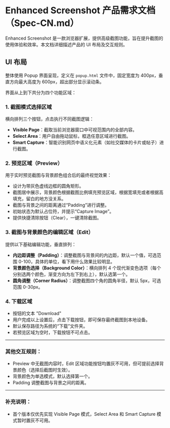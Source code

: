 # Enhanced Screenshot 产品需求文档（Spec-CN.md）

Enhanced Screenshot 是一款浏览器扩展，提供高级截图功能，旨在提升截图的使用体验和效率。本文档详细描述产品的 UI 布局及交互规则。

## UI 布局

整体使用 Popup 界面呈现，定义在 `popup.html` 文件中，固定宽度为 400px，垂直方向最大高度为 600px，超出部分显示滚动条。

界面从上到下共分为四个功能区域：

### 1. 截图模式选择区域

横向排列三个按钮，点击执行不同截图逻辑：

- **Visible Page**：截取当前浏览器窗口中可视范围内的全部内容。
- **Select Area**：用户自由拖动鼠标，框选任意区域进行截图。
- **Smart Capture**：智能识别网页中语义化元素（如社交媒体的卡片或帖子）进行截图。

### 2. 预览区域（Preview）

用于实时预览截图与背景颜色组合后的最终视觉效果：

- 设计为带灰色虚线边框的圆角矩形。
- 截图居中展示，背景颜色根据截图比例填充预览区域，根据宽填充或者根据高填充，留白的地方没关系。
- 截图与背景之间的距离通过“Padding”进行调整。
- 初始状态为默认占位符，并提示“Capture Image”。
- 提供快捷清除按钮（Clear），一键清除截图。

### 3. 截图与背景颜色的编辑区域（Edit）

提供以下基础编辑功能，垂直排列：

- **内边距调整（Padding）**：调整截图与背景间的内边距，默认一个值，可选范围 0-100，具体的单位，看下用什么效果比较明显。
- **背景颜色选择（Background Color）**：横向排列 4 个现代渐变色选项（每个分别选两个颜色，渐变方向为左下到右上），默认选第一个。
- **圆角调整（Corner Radius）**：调整截图四个角的圆角半径，默认 5px，可选范围 0-30px。

### 4. 下载区域

- 按钮的文本 "Download"
- 用户完成以上设置后，点击下载按钮，即可保存最终截图到本地设备。
- 默认保存路径为系统的“下载”文件夹。
- 若预览区域为空时，下载按钮不可点击。

---

### 其他交互规则：

- Preview 中无截图内容时，Edit 区域功能按钮均置灰不可用，但可提前选择背景颜色（选择后截图时生效）。
- 背景颜色为单选模式，默认选择第一个。
- Padding 调整截图与背景之间的距离。

---

### 补充说明：

- 首个版本仅优先实现 Visible Page 模式，Select Area 和 Smart Capture 模式暂时置灰不可用。
